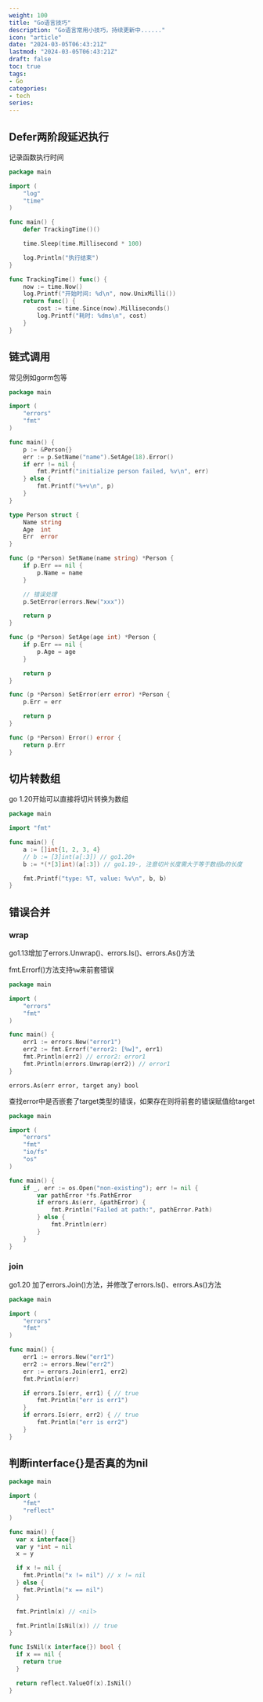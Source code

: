 ```yaml
---
weight: 100
title: "Go语言技巧"
description: "Go语言常用小技巧，持续更新中......"
icon: "article"
date: "2024-03-05T06:43:21Z"
lastmod: "2024-03-05T06:43:21Z"
draft: false
toc: true
tags:
- Go
categories:
- tech
series:
---
```


## Defer两阶段延迟执行

记录函数执行时间

```go
package main

import (
	"log"
	"time"
)

func main() {
	defer TrackingTime()()

	time.Sleep(time.Millisecond * 100)

	log.Println("执行结束")
}

func TrackingTime() func() {
	now := time.Now()
	log.Printf("开始时间: %d\n", now.UnixMilli())
	return func() {
		cost := time.Since(now).Milliseconds()
		log.Printf("耗时: %dms\n", cost)
	}
}
```

## 链式调用

常见例如gorm包等

```go
package main

import (
	"errors"
	"fmt"
)

func main() {
	p := &Person{}
	err := p.SetName("name").SetAge(18).Error()
	if err != nil {
		fmt.Printf("initialize person failed, %v\n", err)
	} else {
		fmt.Printf("%+v\n", p)
	}
}

type Person struct {
	Name string
	Age  int
	Err  error
}

func (p *Person) SetName(name string) *Person {
	if p.Err == nil {
		p.Name = name
	}

	// 错误处理
	p.SetError(errors.New("xxx"))

	return p
}

func (p *Person) SetAge(age int) *Person {
	if p.Err == nil {
		p.Age = age
	}

	return p
}

func (p *Person) SetError(err error) *Person {
	p.Err = err

	return p
}

func (p *Person) Error() error {
	return p.Err
}
```

## 切片转数组

go 1.20开始可以直接将切片转换为数组

```go
package main

import "fmt"

func main() {
	a := []int{1, 2, 3, 4}
	// b := [3]int(a[:3]) // go1.20+
	b := *(*[3]int)(a[:3]) // go1.19-, 注意切片长度需大于等于数组b的长度

	fmt.Printf("type: %T, value: %v\n", b, b)
}
```

## 错误合并

### wrap
go1.13增加了errors.Unwrap()、errors.Is()、errors.As()方法

fmt.Errorf()方法支持`%w`来前套错误

```go
package main

import (
	"errors"
	"fmt"
)

func main() {
	err1 := errors.New("error1")
	err2 := fmt.Errorf("error2: [%w]", err1)
	fmt.Println(err2) // error2: error1
	fmt.Println(errors.Unwrap(err2)) // error1
}
```

`errors.As(err error, target any) bool`

查找error中是否嵌套了target类型的错误，如果存在则将前套的错误赋值给target

```go
package main

import (
	"errors"
	"fmt"
	"io/fs"
	"os"
)

func main() {
	if _, err := os.Open("non-existing"); err != nil {
		var pathError *fs.PathError
		if errors.As(err, &pathError) {
			fmt.Println("Failed at path:", pathError.Path)
		} else {
			fmt.Println(err)
		}
	}
}
```

### join

go1.20 加了errors.Join()方法，并修改了errors.Is()、errors.As()方法

```go
package main

import (
	"errors"
	"fmt"
)

func main() {
	err1 := errors.New("err1")
	err2 := errors.New("err2")
	err := errors.Join(err1, err2)
	fmt.Println(err)

	if errors.Is(err, err1) { // true
		fmt.Println("err is err1")
	}
	if errors.Is(err, err2) { // true
		fmt.Println("err is err2")
	}
}
```

## 判断interface{}是否真的为nil

```go
package main

import (
    "fmt"
    "reflect"
)

func main() {
  var x interface{}
  var y *int = nil
  x = y

  if x != nil {
    fmt.Println("x != nil") // x != nil
  } else {
    fmt.Println("x == nil")
  }

  fmt.Println(x) // <nil>

  fmt.Println(IsNil(x)) // true
}

func IsNil(x interface{}) bool {
  if x == nil {
    return true
  }

  return reflect.ValueOf(x).IsNil()
}
```


